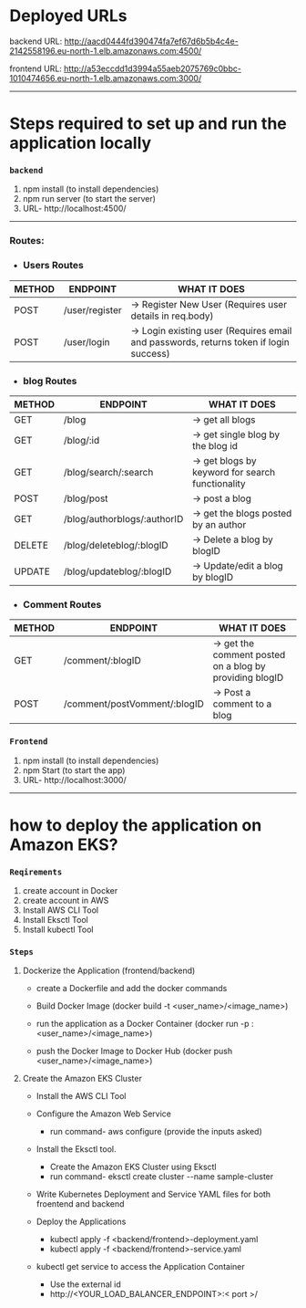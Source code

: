 # Deployed URLs
backend URL: http://aacd0444fd390474fa7ef67d6b5b4c4e-2142558196.eu-north-1.elb.amazonaws.com:4500/

frontend URL: http://a53eccdd1d3994a55aeb2075769c0bbc-1010474656.eu-north-1.elb.amazonaws.com:3000/

---

# Steps required to set up and run the application locally

### `backend`

1. npm install (to install dependencies)
2. npm run server (to start the server)
3. URL- http://localhost:4500/

---

### Routes:

- ### Users Routes

| METHOD | ENDPOINT       | WHAT IT DOES                                                                          |
| ------ | -------------- | ------------------------------------------------------------------------------------- |
| POST   | /user/register | -> Register New User (Requires user details in req.body)                              |
| POST   | /user/login    | -> Login existing user (Requires email and passwords, returns token if login success) |

- ### blog Routes

| METHOD | ENDPOINT                    | WHAT IT DOES                                     |
| ------ | --------------------------- | ------------------------------------------------ |
| GET    | /blog                       | -> get all blogs                                 |
| GET    | /blog/:id                   | -> get single blog by the blog id                |
| GET    | /blog/search/:search        | -> get blogs by keyword for search functionality |
| POST   | /blog/post                  | -> post a blog                                   |
| GET    | /blog/authorblogs/:authorID | -> get the blogs posted by an author             |
| DELETE | /blog/deleteblog/:blogID    | -> Delete a blog by blogID                       |
| UPDATE | /blog/updateblog/:blogID    | -> Update/edit a blog by blogID                  |

- ### Comment Routes

| METHOD | ENDPOINT                     | WHAT IT DOES                                            |
| ------ | ---------------------------- | ------------------------------------------------------- |
| GET    | /comment/:blogID             | -> get the comment posted on a blog by providing blogID |
| POST   | /comment/postVomment/:blogID | -> Post a comment to a blog                             |

### `Frontend`

1. npm install (to install dependencies)
2. npm Start (to start the app)
3. URL- http://localhost:3000/

---

# how to deploy the application on Amazon EKS?

### `Reqirements`

1. create account in Docker
2. create account in AWS
2. Install AWS CLI Tool
3. Install Eksctl Tool
4. Install kubectl Tool

### `Steps`

1. Dockerize the Application (frontend/backend)

   - create a Dockerfile and add the docker commands

   - Build Docker Image (docker build -t <user_name>/<image_name>)

   - run the application as a Docker Container (docker run -p <port>:<port> <user_name>/<image_name>)

   - push the Docker Image to Docker Hub (docker push <user_name>/<image_name>)

2. Create the Amazon EKS Cluster

   - Install the AWS CLI Tool

   - Configure the Amazon Web Service

     - run command- aws configure (provide the inputs asked)

   - Install the Eksctl tool.

     - Create the Amazon EKS Cluster using Eksctl
     - run command- eksctl create cluster --name sample-cluster

   - Write Kubernetes Deployment and Service YAML files for both froentend and backend

   - Deploy the Applications

     - kubectl apply -f <backend/frontend>-deployment.yaml
     - kubectl apply -f <backend/frontend>-service.yaml

   - kubectl get service to access the Application Container
     - Use the external id
     - http://<YOUR_LOAD_BALANCER_ENDPOINT>:< port >/
